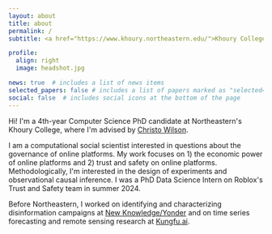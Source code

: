 ```yaml
---
layout: about
title: about
permalink: /
subtitle: <a href="https://www.khoury.northeastern.edu/">Khoury College of Computer Sciences</a>, Northeastern University

profile:
  align: right
  image: headshot.jpg

news: true  # includes a list of news items
selected_papers: false # includes a list of papers marked as "selected={true}"
social: false  # includes social icons at the bottom of the page
---
```


Hi! I'm a 4th-year Computer Science PhD candidate at Northeastern's Khoury College, where I'm advised by [Christo Wilson](https://cbw.sh/).  

I am a computational social scientist interested in questions about the governance of online platforms. My work focuses on 1) the economic power of online platforms and 2) trust and safety on online platforms. Methodologically, I'm interested in the design of experiments and observational causal inference. I was a PhD Data Science Intern on Roblox's Trust and Safety team in summer 2024.

<!-- 
I am interested in *auditing algorithms* - designing controlled experiments and observational studies to evaluate sociotechnical systems and their impact on people and societies. I am especially interested in the economic and political power of large digital platforms, like Google and Amazon. -->

Before Northeastern, I worked on identifying and characterizing disinformation campaigns at [New Knowledge/Yonder](https://www.prnewswire.com/news-releases/primer-acquires-yonder-adds-disinformation-analysis-to-ai-portfolio-for-information-operations-301562840.html) and on time series forecasting and remote sensing research at [Kungfu.ai](https://www.kungfu.ai/).
